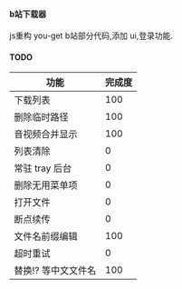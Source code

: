 #### b站下载器
js重构 you-get b站部分代码,添加 ui,登录功能.

#### TODO
功能 | 完成度
---|---
下载列表| 100
删除临时路径 | 100
音视频合并显示 | 100
列表清除 | 0
常驻 tray 后台 | 0
删除无用菜单项 | 0
打开文件 | 0
断点续传 | 0
文件名前缀编辑 | 100
超时重试 | 0
替换!? 等中文文件名 | 100
